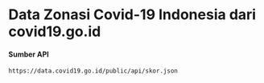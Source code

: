 # Data Zonasi Covid-19 Indonesia dari covid19.go.id

#### Sumber API

```url
https://data.covid19.go.id/public/api/skor.json
```
